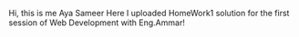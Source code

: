 Hi, this is me Aya Sameer
Here I uploaded HomeWork1 solution for the first session of Web Development with Eng.Ammar!
